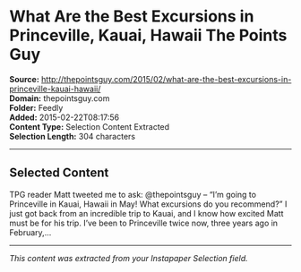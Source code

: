# What Are the Best Excursions in Princeville, Kauai, Hawaii The Points Guy

**Source:** http://thepointsguy.com/2015/02/what-are-the-best-excursions-in-princeville-kauai-hawaii/  
**Domain:** thepointsguy.com  
**Folder:** Feedly  
**Added:** 2015-02-22T08:17:56  
**Content Type:** Selection Content Extracted  
**Selection Length:** 304 characters  


---

## Selected Content

TPG reader Matt tweeted me to ask: @thepointsguy – “I’m going to Princeville in Kauai, Hawaii in May! What excursions do you recommend?” I just got back from an incredible trip to Kauai, and I know how excited Matt must be for his trip. I’ve been to Princeville twice now, three years ago in February,...

---

*This content was extracted from your Instapaper Selection field.*